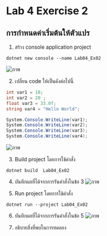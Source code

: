 # Lab 4 Exercise 2

## การกำหนดค่าเริ่มต้นให้ตัวแปร


1. สร้าง console application project

```
dotnet new console --name Lab04_Ex02
```
![ภาพ](https://github.com/AnchisaPhetnoi/03376836-OOP-2566-Lab-04/assets/144197034/c83aa1f3-7820-42dc-9dc4-83715cfb6efc)

2. เปลี่ยน code ให้เป็นดังต่อไปนี้

```cs
int var1 = 10;
int var2 = 20 ;
float var3 = 33.0f;
string var4 = "Hello World";

System.Console.WriteLine(var1);
System.Console.WriteLine(var2);
System.Console.WriteLine(var3);
System.Console.WriteLine(var4);
```
![ภาพ](https://github.com/AnchisaPhetnoi/03376836-OOP-2566-Lab-04/assets/144197034/c35a8dd4-d2c7-465c-9168-622d7b79a9d6)

3. Build project โดยการใช้คำสั่ง

```
dotnet build  Lab04_Ex02
```

4. บันทึกผลที่ได้จากการรันคำสั่งในข้อ 3
![ภาพ](https://github.com/AnchisaPhetnoi/03376836-OOP-2566-Lab-04/assets/144197034/4e08895e-aa02-4e85-a864-86f6a522c092)

5. Run project โดยการใช้คำสั่ง

```
dotnet run --project Lab04_Ex02
```

6. บันทึกผลที่ได้จากการรันคำสั่งในข้อ 5
![ภาพ](https://github.com/AnchisaPhetnoi/03376836-OOP-2566-Lab-04/assets/144197034/654bc6e3-853a-4bf7-8756-dea8ba3051ec)


7. อธิบายสิ่งที่พบในการทดลอง

